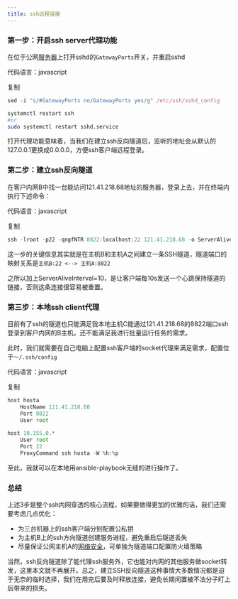 ```yaml
---
title: ssh远程连接
---
```

### **第一步：开启ssh server代理功能**

在位于公网[服务器](https://cloud.tencent.com/act/pro/promotion-cvm?from_column=20065&from=20065)上打开sshd的`GatewayPorts`开关，并重启sshd

代码语言：javascript

复制

```javascript
sed -i "s/#GatewayPorts no/GatewayPorts yes/g" /etc/ssh/sshd_config
```


```bash
systemctl restart ssh
#or
sudo systemctl restart sshd.service
```

打开代理功能意味着，当我们在建立ssh反向隧道后，监听的地址会从默认的127.0.0.1更换成0.0.0.0，方便ssh客户端远程登录。

### **第二步：建立ssh反向隧道**

在客户内网B中找一台能访问121.41.218.68地址的服务器，登录上去，并在终端内执行下述命令：

代码语言：javascript

复制

```javascript
ssh -lroot -p22 -qngfNTR 8822:localhost:22 121.41.218.68 -o ServerAliveInterval=10
```

这一步的关键信息其实就是在主机B和主机A之间建立一条SSH隧道，隧道端口的映射关系是`主机B:22 <--> 主机A:8822`

之所以加上ServerAliveInterval=10，是让客户端每10s发送一个心跳保持隧道的链接，否则这条连接很容易被重置。

### **第三步：本地ssh client代理**

目前有了ssh的隧道也只能满足我本地主机C能通过121.41.218.68的8822端口ssh登录到客户内网的B主机，还不能满足我进行批量运行任务的需求。

此时，我们就需要在自己电脑上配置ssh客户端的socket代理来满足需求，配置位于`～/.ssh/config`

代码语言：javascript

复制

```javascript
host hosta
    HostName 121.41.218.68
    Port 8822
    User root
   
host 10.155.0.*
    User root
    Port 22
    ProxyCommand ssh hosta -W %h:%p
```

至此，我就可以在本地用ansible-playbook无缝的进行操作了。

### **总结**

上述3步是整个ssh内网穿透的核心流程，如果要做得更加的优雅的话，我们还需要考虑几点优化：

- 为三台机器上的ssh客户端分别配置公私钥
- 为主机B上的ssh方向隧道创建服务进程，避免重启后隧道丢失
- 尽量保证公网主机A的[网络安全](https://cloud.tencent.com/product/ns?from_column=20065&from=20065)，可单独为隧道端口配置防火墙策略

当然，ssh反向隧道除了能代理ssh服务外，它也能对内网的其他服务做socket转发，这里本文就不再展开。总之，建立SSH反向隧道这种事情大多数情况都是迫于无奈的临时选择，我们在用完后要及时释放连接，避免长期闲置被不法分子盯上后带来的损失。